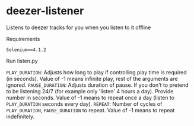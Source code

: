 # deezer-listener
 Listens to deezer tracks for you when you listen to it offline
 
 Requirements
 ```
 Selenium==4.1.2
 ```
 
 Run listen.py
 
 `PLAY_DURATION`: Adjusts how long to play if controlling play time is required (in seconds). Value of -1 means infinite play, rest of the arguments are ignored.
 `PAUSE_DURATION`: Adjusts duration of pause. If you don't to pretend to be listening 24/7 (for example only 'listen' 4 hours a day). Provide number in seconds. Value of -1 means to repeat once a day (listen to `PLAY_DURATION` seconds every day).
 `REPEAT`: Number of cycles of `PLAY_DURATION`, `PAUSE_DURATION` to repeat. Value of -1 means to repeat indefinitely.
